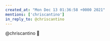 ```yaml
---
created_at: "Mon Dec 13 01:36:58 +0000 2021"
mentions: ['chriscantino']
in_reply_to: @chriscantino
---
```


@chriscantino 👋